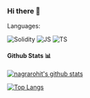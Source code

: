 ### Hi there 👋 
 Languages:

<img alt="Solidity" src="https://img.shields.io/badge/Solidity-%23363636.svg?style=for-the-badge&logo=solidity&logoColor=pink"> <img alt="JS" src="https://img.shields.io/badge/JavaScript-323330?style=for-the-badge&logo=javascript&logoColor=F7DF1E"> <img alt="TS" src="https://img.shields.io/badge/TypeScript-007ACC?style=for-the-badge&logo=typescript&logoColor=white">   

#### Github Stats 📊

[![nagrarohit's github stats](https://github-readme-stats.vercel.app/api?username=nagrarohit)](https://github.com/anuraghazra/github-readme-stats)

[![Top Langs](https://github-readme-stats.vercel.app/api/top-langs/?username=nagrarohit&layout=compact)](https://github.com/nagrarohit)
